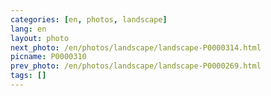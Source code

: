 ```yaml
---
categories: [en, photos, landscape]
lang: en
layout: photo
next_photo: /en/photos/landscape/landscape-P0000314.html
picname: P0000310
prev_photo: /en/photos/landscape/landscape-P0000269.html
tags: []
---
```

